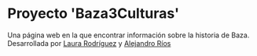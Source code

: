 # Proyecto 'Baza3Culturas'

Una página web en la que encontrar información sobre la historia de Baza.
Desarrollada por [Laura Rodríguez](https://github.com/lauraRodri98) y [Alejandro Ríos](https://github.com/ariolop)